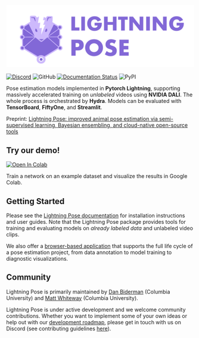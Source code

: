 ![](https://github.com/danbider/lightning-pose/raw/main/docs/images/LightningPose_horizontal_light.png)

[![Discord](https://img.shields.io/discord/1103381776895856720)](https://discord.gg/tDUPdRj4BM)
![GitHub](https://img.shields.io/github/license/danbider/lightning-pose)
[![Documentation Status](https://readthedocs.org/projects/lightning-pose/badge/?version=latest)](https://lightning-pose.readthedocs.io/en/latest/?badge=latest)
![PyPI](https://img.shields.io/pypi/v/lightning-pose)

Pose estimation models implemented in **Pytorch Lightning**, supporting massively accelerated training on _unlabeled_ videos using **NVIDIA DALI**. 
The whole process is orchestrated by **Hydra**. 
Models can be evaluated with **TensorBoard**, **FiftyOne**, and **Streamlit**.

Preprint: [Lightning Pose: improved animal pose estimation via semi-supervised learning, Bayesian ensembling, and cloud-native open-source tools](https://www.biorxiv.org/content/10.1101/2023.04.28.538703v1)

## Try our demo!

[![Open In Colab](https://colab.research.google.com/assets/colab-badge.svg)](https://colab.research.google.com/github/danbider/lightning-pose/blob/main/scripts/litpose_training_demo.ipynb)

Train a network on an example dataset and visualize the results in Google Colab.

## Getting Started
Please see the [Lightning Pose documentation](https://lightning-pose.readthedocs.io/) 
for installation instructions and user guides.
Note that the Lightning Pose package provides tools for training and evaluating models on 
_already labeled data_ and unlabeled video clips. 

We also offer a [browser-based application](https://github.com/Lightning-Universe/Pose-app) that 
supports the full life cycle of a pose estimation project, from data annotation to model training 
to diagnostic visualizations.

## Community

Lightning Pose is primarily maintained by 
[Dan Biderman](https://dan-biderman.netlify.app) (Columbia University) 
and 
[Matt Whiteway](https://themattinthehatt.github.io/) (Columbia University). 

Lightning Pose is under active development and we welcome community contributions.
Whether you want to implement some of your own ideas or help out with our [development roadmap](docs/roadmap.md), please get in touch with us on Discord (see contributing guidelines [here](CONTRIBUTING.md)). 
